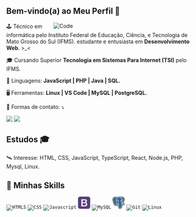 ## Bem-vindo(a) ao Meu Perfil 👾

<img src="https://soranews24.com/wp-content/uploads/sites/3/2015/07/tumblr_njlqclfisw1qze3hdo1_r2_500.gif" min-width="380px" max-width="380px" width="380px" align="right" alt="Code">

<p align="left"> 
  🕹️ Técnico em informática pelo Instituto Federal de Educação, Ciência, e Tecnologia de Mato Grosso do Sul (IFMS). estudante e entusiasta em <strong>Desenvolvimento Web</strong>. >_<
</p>

<p align="left">
  🎓 Cursando Superior <strong>Tecnologia em Sistemas Para Internet (TSI)</strong> pelo IFMS.
</p>

<p align="left">
  🦄 Linguagens: <strong>JavaScript | PHP | Java | SQL.</strong>
</p>

<p align="left">
  🖥️ Ferramentas: <strong>Linux | VS Code | MySQL | PostgreSQL.</strong>
</p>

<p align="left">
  💌 Formas de contato: ⤵️
</p>

<p align="left">
  <a href="mailto:lucas.guimaro.comerce@gmail.com" target="_blank">
    <img src="https://img.shields.io/badge/-Gmail-FF0000?style=flat-square&labelColor=FF0000&logo=gmail&logoColor=white&link=LINK-DO-SEU-EMAIL"/></a>

  <a href="https://www.linkedin.com/in/lucas-guimaro-b84b57253/" target="_blank">
    <img src="https://img.shields.io/badge/-Linkedin-0e76a8?style=flat-square&logo=Linkedin&logoColor=white&link=LINK-DO-SEU-LINKEDIN"/></a>
</p> 

## Estudos :mortar_board:

 🛰️ Interesse: HTML, CSS, JavaScript, TypeScript, React, Node.js, PHP, Mysql, Linux.

## 🚀 Minhas Skills

<code><img height="32" src="https://cdn.icon-icons.com/icons2/2107/PNG/512/file_type_html_icon_130541.png" alt="HTML5"/></code>
<code><img height="32" src="https://cdn.icon-icons.com/icons2/1826/PNG/512/4202020css3htmllogosocialsocialmedia-115668_115633.png" alt="CSS"/></code>
<code><img height="32" src="https://cdn.icon-icons.com/icons2/2108/PNG/512/javascript_icon_130900.png" alt="Javascript"/></code>
<code><img height="32" src="https://raw.githubusercontent.com/github/explore/80688e429a7d4ef2fca1e82350fe8e3517d3494d/topics/bootstrap/bootstrap.png" alt="Bootstrap"/></code>
<code><img height="32" src="https://cdn.icon-icons.com/icons2/1381/PNG/512/mysqlworkbench_93532.png" alt="MySQL"/></code>
<code><img height="32" src="https://raw.githubusercontent.com/github/explore/80688e429a7d4ef2fca1e82350fe8e3517d3494d/topics/postgresql/postgresql.png" alt="PostegreSQL"/></code>
<code><img height="32" src="https://cdn.icon-icons.com/icons2/2107/PNG/512/file_type_git_icon_130581.png" alt="Git"/></code>
<code><img height="32" src="https://cdn.icon-icons.com/icons2/2415/PNG/512/linux_original_logo_icon_146433.png" alt="Linux"/></code>
 
 <br>

</div>
